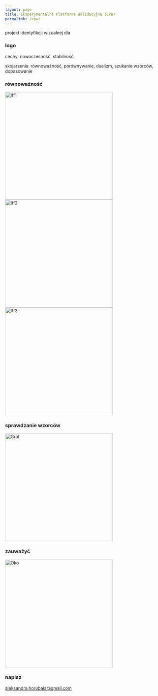 ```yaml
---
layout: page
title: Eksperymentalna Platforma Walidacyjna (EPW)
permalink: /epw/
---
```


projekt identyfikcji wizualnej dla

### logo

cechy: nowoczesność, stabilność,

skojarzenia: równoważność, porównywanie, dualizm, szukanie wzorców, dopasowanie

### równoważność

<img src="{{ site.baseurl }}/images/epw/iff1.jpg" onclick="toggle()" alt="Iff1" style="width: 350px;"/>
<img src="{{ site.baseurl }}/images/epw/iff2.jpg" onclick="toggle()" alt="Iff2" style="width: 350px;"/>
<img src="{{ site.baseurl }}/images/epw/iff3.jpg" onclick="toggle()" alt="Iff3" style="width: 350px;"/>

### sprawdzanie wzorców

<img src="{{ site.baseurl }}/images/epw/graf.jpg" onclick="toggle()" alt="Graf" style="width: 350px;"/>

### zauważyć

<img src="{{ site.baseurl }}/images/epw/oko.jpg" onclick="toggle()" alt="Oko" style="width: 350px;"/>

### napisz

[aleksandra.horubala@gmail.com](mailto:aleksandra.horubala@gmail.com)
